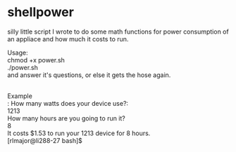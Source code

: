 # shellpower
silly little script I wrote to do some math functions for power consumption of an appliace and how much it costs to run.

Usage:<br />
chmod +x power.sh<br />
./power.sh<br />
and answer it's questions, or else it gets the hose again.

<br />
Example<br />:
How many watts does your device use?:<br />
1213<br />
How many hours are you going to run it?<br />
8<br />
It costs $1.53 to run your 1213 device for 8 hours.<br />
[rlmajor@li288-27 bash]$

